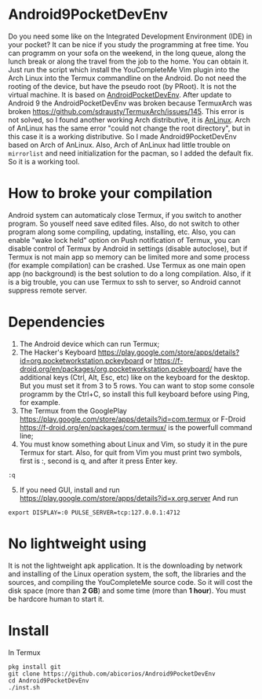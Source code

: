 # Android9PocketDevEnv
Do you need some like on the Integrated Development Environment (IDE) in your pocket? It can be nice if you study the programming at free time. You can programm on your sofa on the weekend, in the long queue, along the lunch break or along the travel from the job to the home. You can obtain it. Just run the script which install the YouCompleteMe Vim plugin into the Arch Linux into the Termux commandline on the Android. Do not need the rooting of the device, but have the pseudo root (by PRoot). It is not the virtual machine.
It is based on [AndroidPocketDevEnv](https://github.com/abicorios/AndroidPocketDevEnv). After update to Android 9 the AndroidPocketDevEnv was broken because TermuxArch was broken https://github.com/sdrausty/TermuxArch/issues/145. This error is not solved, so I found another working Arch distributive, it is [AnLinux](https://github.com/EXALAB/AnLinux-App). Arch of AnLinux has the same error "could not change the root directory", but in this case it is a working distributive. So I made Android9PocketDevEnv based on Arch of AnLinux.
Also, Arch of AnLinux had little trouble on `mirrorlist` and need initialization for the pacman, so I added the default fix. So it is a working tool.

# How to broke your compilation
Android system can automaticaly close Termux, if you switch to another program. So youself need save edited files. Also, do not switch to other program along some compiling, updating, installing, etc. Also, you can enable "wake lock held" option on Push notification of Termux, you can disable control of Termux by Android in settings (disable autoclose), but if Termux is not main app so memory can be limited more and some process (for example compilation) can be crashed. Use Termux as one main open app (no background) is the best solution to do a long compilation. Also, if it is a big trouble, you can use Termux to ssh to server, so Android cannot suppress remote server.

# Dependencies
1. The Android device which can run Termux;
2. The Hacker's Keyboard https://play.google.com/store/apps/details?id=org.pocketworkstation.pckeyboard or https://f-droid.org/en/packages/org.pocketworkstation.pckeyboard/ have the additional keys  (Ctrl, Alt, Esc, etc) like on the keyboard for the desktop. But you must set it from 3 to 5 rows. You can want to stop some console programm by the Ctrl+C, so install this full keyboard before using Ping, for example.
3. The Termux from the GooglePlay https://play.google.com/store/apps/details?id=com.termux or F-Droid https://f-droid.org/en/packages/com.termux/ is the powerfull command line;
4. You must know something about Linux and Vim, so study it in the pure Termux for start. Also, for quit from Vim you must print two symbols, first is :, second is q, and after it press Enter key.
```
:q
```
5. If you need GUI, install and run https://play.google.com/store/apps/details?id=x.org.server
And run 
```
export DISPLAY=:0 PULSE_SERVER=tcp:127.0.0.1:4712
```
# No lightweight using
It is not the lightweight apk application. It is the downloading by network and installing of the Linux operation system, the soft, the libraries and the sources, and compiling the YouCompleteMe source code. So it will cost the disk space (more than **2 GB**) and some time (more than **1 hour**). You must be hardcore human to start it.
# Install
In Termux
```
pkg install git
git clone https://github.com/abicorios/Android9PocketDevEnv
cd Android9PocketDevEnv
./inst.sh
```
